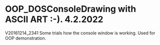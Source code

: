 # OOP_DOSConsoleDrawing with ASCII ART :-). 4.2.2022
V20161214_2341
Some trials how the console window is working.
Used for OOP demonstration.
